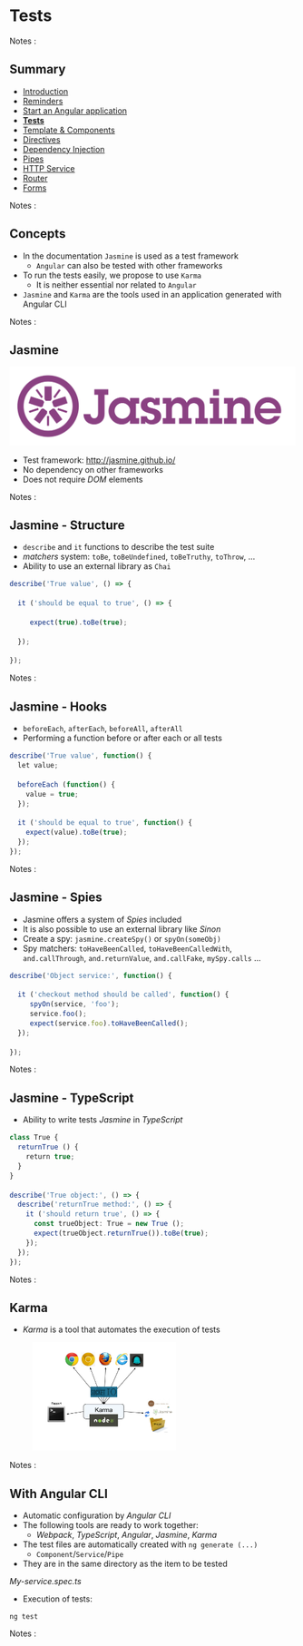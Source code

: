 # Tests

<!-- .slide: class="page-title" -->

Notes :



## Summary

<!-- .slide: class="toc" -->

- [Introduction](#/1)
- [Reminders](#/2)
- [Start an Angular application](#/3)
- **[Tests](#/4)**
- [Template & Components](#/5)
- [Directives](#/6)
- [Dependency Injection](#/7)
- [Pipes](#/8)
- [HTTP Service](#/9)
- [Router](#/10)
- [Forms](#/11)

Notes :



## Concepts

- In the documentation `Jasmine` is used as a test framework
  - `Angular` can also be tested with other frameworks
- To run the tests easily, we propose to use `Karma`
  - It is neither essential nor related to `Angular`
- `Jasmine` and `Karma` are the tools used in an application generated with Angular CLI

Notes :



## Jasmine

![Jasmine](resources/jasmine.svg)

- Test framework: http://jasmine.github.io/
- No dependency on other frameworks
- Does not require *DOM* elements

Notes :



## Jasmine - Structure

- `describe` and `it` functions to describe the test suite
- *matchers* system: `toBe`, `toBeUndefined`, `toBeTruthy`, `toThrow`, ...
- Ability to use an external library as `Chai`

```typescript
describe('True value', () => {

  it ('should be equal to true', () => {

     expect(true).toBe(true);

  });

});
```

Notes :



## Jasmine - Hooks

- `beforeEach`, `afterEach`, `beforeAll`, `afterAll`
- Performing a function before or after each or all tests

```typescript
describe('True value', function() {
  let value;

  beforeEach (function() {
    value = true;
  });

  it ('should be equal to true', function() {
    expect(value).toBe(true);
  });
});
```

Notes :



## Jasmine - Spies

- Jasmine offers a system of *Spies* included
- It is also possible to use an external library like *Sinon*
- Create a spy: `jasmine.createSpy()` or `spyOn(someObj)`
- Spy matchers: `toHaveBeenCalled`, `toHaveBeenCalledWith`, `and.callThrough`, `and.returnValue`, `and.callFake`, `mySpy.calls` ...

```typescript
describe('Object service:', function() {

  it ('checkout method should be called', function() {
     spyOn(service, 'foo');
     service.foo();
     expect(service.foo).toHaveBeenCalled();
  });

});
```

Notes :



## Jasmine - TypeScript

- Ability to write tests *Jasmine* in *TypeScript*

```typescript
class True {
  returnTrue () {
    return true;
  }
}

describe('True object:', () => {
  describe('returnTrue method:', () => {
    it ('should return true', () => {
      const trueObject: True = new True ();
      expect(trueObject.returnTrue()).toBe(true);
    });
  });
});
```

Notes :



## Karma

- *Karma* is a tool that automates the execution of tests

<Figure>
<img src = "resources/SchemaKarma.png" alt = "Schema Karma" width = "60%" />
</Figure>

Notes :



## With Angular CLI

- Automatic configuration by *Angular CLI*
- The following tools are ready to work together:
  - *Webpack*, *TypeScript*, *Angular*, *Jasmine*, *Karma*
- The test files are automatically created with `ng generate (...)`
  - `Component`/`Service`/`Pipe`
- They are in the same directory as the item to be tested

*My-service.spec.ts*
- Execution of tests:

```Shell
ng test
```

Notes :



<!-- .slide: class="page-tp2" -->
